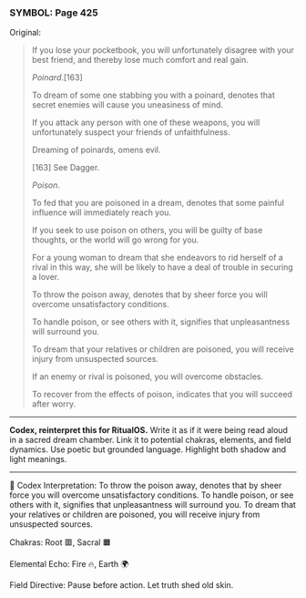 ### SYMBOL: Page 425

Original:
> If you lose your pocketbook, you will unfortunately disagree with your
> best friend, and thereby lose much comfort and real gain.
> 
> 
> _Poinard_.[163]
> 
> 
> To dream of some one stabbing you with a poinard, denotes that secret
> enemies will cause you uneasiness of mind.
> 
> 
> If you attack any person with one of these weapons, you will unfortunately
> suspect your friends of unfaithfulness.
> 
> 
> Dreaming of poinards, omens evil.
> 
> 
> 
> [163] See Dagger.
> 
> 
> _Poison_.
> 
> 
> To fed that you are poisoned in a dream, denotes that some painful
> influence will immediately reach you.
> 
> 
> If you seek to use poison on others, you will be guilty of base thoughts,
> or the world will go wrong for you.
> 
> 
> For a young woman to dream that she endeavors to rid herself
> of a rival in this way, she will be likely to have a deal
> of trouble in securing a lover.
> 
> 
> To throw the poison away, denotes that by sheer force you
> will overcome unsatisfactory conditions.
> 
> 
> To handle poison, or see others with it, signifies that unpleasantness
> will surround you.
> 
> 
> To dream that your relatives or children are poisoned, you will receive
> injury from unsuspected sources.
> 
> 
> If an enemy or rival is poisoned, you will overcome obstacles.
> 
> 
> To recover from the effects of poison, indicates that you
> will succeed after worry.

---

**Codex, reinterpret this for RitualOS.**
Write it as if it were being read aloud in a sacred dream chamber.
Link it to potential chakras, elements, and field dynamics.
Use poetic but grounded language.
Highlight both shadow and light meanings.

---

🔁 Codex Interpretation:
To throw the poison away, denotes that by sheer force you will overcome unsatisfactory conditions. To handle poison, or see others with it, signifies that unpleasantness will surround you. To dream that your relatives or children are poisoned, you will receive injury from unsuspected sources.

Chakras: Root 🟥, Sacral 🟧

Elemental Echo: Fire 🔥, Earth 🌍

Field Directive: Pause before action. Let truth shed old skin.
